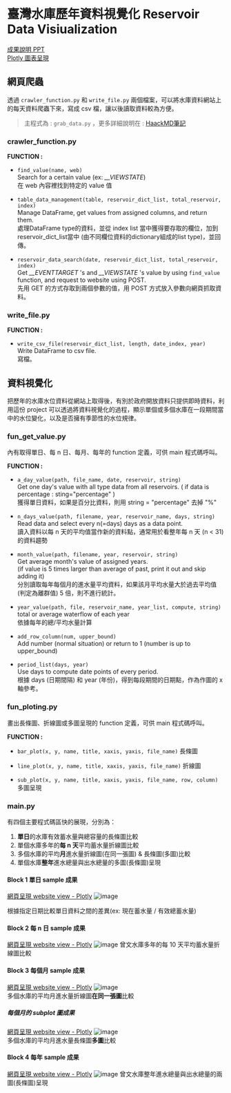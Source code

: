 # 臺灣水庫歷年資料視覺化 Reservoir Data Visiualization
[成果說明 PPT](https://drive.google.com/drive/folders/196guVduKk8WaOCXxMpmbkQN3FJhBzKoh?usp=sharing)  
[Plotly 圖表呈現](https://swboezezb8hx4zw2kranbq-on.drv.tw/Website/reservoir_representation.html)  

## 網頁爬蟲  
透過 `crawler_function.py` 和 `write_file.py` 兩個檔案，可以將水庫資料網站上的每天資料爬蟲下來，寫成 csv 檔，讓以後讀取資料較為方便。  
> 主程式為 : `grab_data.py` ，更多詳細說明在 : [HaackMD筆記](https://hackmd.io/s/r14Ut5bFE)  


### crawler_function.py  
**FUNCTION :**
- `find_value(name, web)`  
Search for a certain value (ex: *__VIEWSTATE*)  
在 web 內容裡找到特定的 value 值  

- `table_data_management(table, reservoir_dict_list, total_reservoir, index)`  
Manage DataFrame, get values from assigned columns, and return them.  
處理DataFrame type的資料，並從 index list 當中獲得要存取的欄位，加到reservoir_dict_list當中 
(由不同欄位資料的dictionary組成的list type)，並回傳。

- `reservoir_data_search(date, reservoir_dict_list, total_reservoir, index)`  
Get *__EVENTTARGET* 's and *__VIEWSTATE* 's value by using `find_value` function, and request to website using POST.  
先用 GET 的方式存取到兩個參數的值，用 POST 方式放入參數向網頁抓取資料。  

### write_file.py  
**FUNCTION :**
- `write_csv_file(reservoir_dict_list, length, date_index, year)`  
Write DataFrame to csv file.  
寫檔。  

## 資料視覺化  
把歷年的水庫水位資料從網站上取得後，有別於政府開放資料只提供即時資料，利用這份 project 可以透過將資料視覺化的過程，顯示單個或多個水庫在一段期間當中的水位變化，以及是否擁有季節性的水位規律。  

### fun_get_value.py
內有取得單日、每 n 日、每月、每年的 function 定義，可供 main 程式碼呼叫。  

**FUNCTION :**
- `a_day_value(path, file_name, date, reservoir, string)`  
Get one day's value with all type data from all reservoirs. ( if data is percentage : sting="percentage" )  
獲得單日資料，如果是百分比資料，則用 string = "percentage" 去掉 "%"  

- `n_days_value(path, filename, year, reservoir_name, days, string)`  
Read data and select every n(=days) days as a data point.  
讀入資料以每 n 天的平均值當作新的資料點，通常用於看整年每 n 天 (n < 31) 的資料趨勢  

- `month_value(path, filename, year, reservoir, string)`  
Get average month's value of assigned years.  
(if value is 5 times larger than average of past, print it out and skip adding it)  
分別讀取每年每個月的進水量平均資料，如果該月平均水量大於過去平均值 (判定為離群值) 5 倍，則不進行統計。  

- `year_value(path, file, reservoir_name, year_list, compute, string)`  
total or average waterflow of each year  
依據每年的總/平均水量計算

- `add_row_column(num, upper_bound)`  
Add number (normal situation) or return to 1 (number is up to upper_bound)  

- `period_list(days, year)`  
Use days to compute date points of every period.  
根據 days (日期間隔) 和 year (年份)，得到每段期間的日期點，作為作圖的 x 軸參考。  

### fun_ploting.py  
畫出長條圖、折線圖或多圖呈現的 function 定義，可供 main 程式碼呼叫。  

**FUNCTION :**
- `bar_plot(x, y, name, title, xaxis, yaxis, file_name)` 長條圖  

- `line_plot(x, y, name, title, xaxis, yaxis, file_name)` 折線圖  

- `sub_plot(x, y, name, title, xaxis, yaxis, file_name, row, column)` 多圖呈現  


### main.py
有四個主要程式碼區快的展現，分別為：

1. **單日**的水庫有效蓄水量與總容量的長條圖比較  
2. 單個水庫多年的**每 n 天**平均蓄水量折線圖比較
3. 多個水庫的平均**月**進水量折線圖(在同一張圖) & 長條圖(多圖)比較  
4. 單個水庫**整年**進水總量與出水總量的多圖(長條圖)呈現  

#### Block 1 單日 sample 成果  
[網頁呈現 website view - Plotly](https://swboezezb8hx4zw2kranbq-on.drv.tw/Reservoir/Bar%20Plot-1.html)
![image](https://github.com/hsiaoping-zhang/Reservoir_DataVisiualization/blob/master/example_graph%20%E5%9C%96%E8%A1%A8/bar_plot(a%20day).png)

根據指定日期比較單日資料之間的差異(ex: 現在蓄水量 / 有效總蓄水量)

#### Block 2 每 n 日 sample 成果  
[網頁呈現 website view - Plotly](https://swboezezb8hx4zw2kranbq-on.drv.tw/Reservoir/Line%20Plot-1.html)
![image](https://github.com/hsiaoping-zhang/Reservoir_DataVisiualization/blob/master/example_graph%20%E5%9C%96%E8%A1%A8/line_plot(n%20days).png)
曾文水庫多年的每 10 天平均蓄水量折線圖比較  

#### Block 3 每個月 sample 成果  
[網頁呈現 website view - Plotly](https://swboezezb8hx4zw2kranbq-on.drv.tw/Reservoir/Line%20Plot-2.html)
![image](https://github.com/hsiaoping-zhang/Reservoir_DataVisiualization/blob/master/example_graph%20%E5%9C%96%E8%A1%A8/line_plot(month).png)  
多個水庫的平均月進水量折線圖**在同一張圖**比較  

##### 每個月的 subplot 圖成果  
[網頁呈現 website view - Plotly](https://swboezezb8hx4zw2kranbq-on.drv.tw/Reservoir/SubPlot-1.html)
![image](https://github.com/hsiaoping-zhang/Reservoir_DataVisiualization/blob/master/example_graph%20%E5%9C%96%E8%A1%A8/subplots(month).png)  
多個水庫的平均月進水量長條圖**多圖**比較  

#### Block 4 每年 sample 成果  
[網頁呈現 website view - Plotly](https://swboezezb8hx4zw2kranbq-on.drv.tw/Reservoir/Subplot-2.html)
![image](https://github.com/hsiaoping-zhang/Reservoir_DataVisiualization/blob/master/example_graph%20%E5%9C%96%E8%A1%A8/subplots(year).png)
曾文水庫整年進水總量與出水總量的兩圖(長條圖)呈現  
